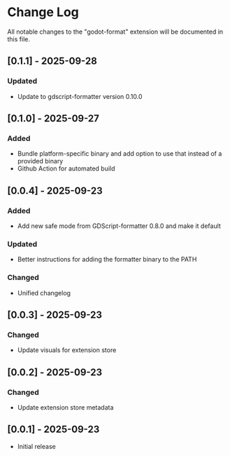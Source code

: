 # Change Log

All notable changes to the "godot-format" extension will be documented in this file.

## [0.1.1] - 2025-09-28

### Updated

- Update to gdscript-formatter version 0.10.0

## [0.1.0] - 2025-09-27

### Added

- Bundle platform-specific binary and add option to use that instead of a provided binary
- Github Action for automated build

## [0.0.4] - 2025-09-23

### Added

- Add new safe mode from GDScript-formatter 0.8.0 and make it default

### Updated

- Better instructions for adding the formatter binary to the PATH

### Changed

- Unified changelog

## [0.0.3] - 2025-09-23

### Changed

- Update visuals for extension store

## [0.0.2] - 2025-09-23

### Changed

- Update extension store metadata

## [0.0.1] - 2025-09-23

- Initial release
